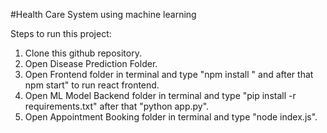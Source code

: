 #Health Care System using machine learning

Steps to run this project:
1. Clone this github repository.
2. Open Disease Prediction Folder.
3. Open Frontend folder in terminal and type "npm install " and after that npm start" to run react frontend.
4. Open ML Model Backend folder in terminal and type "pip install -r requirements.txt" after that "python app.py".
5. Open Appointment Booking folder in terminal and type "node index.js".
